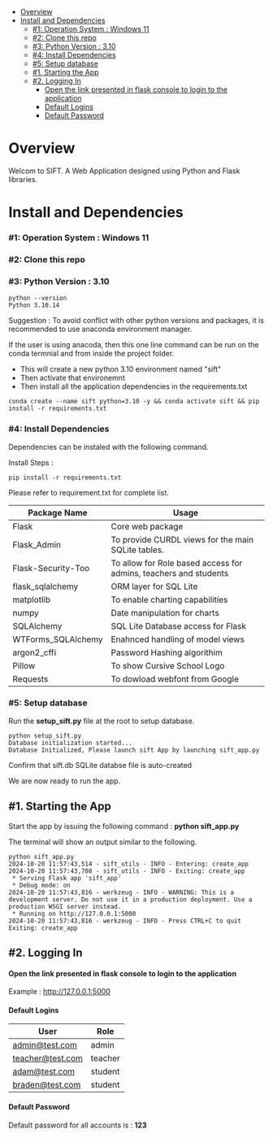 - [Overview](#overview)
- [Install and Dependencies](#install-and-dependencies)
    - [#1: Operation System : Windows 11](#1-operation-system--windows-11)
    - [#2: Clone this repo](#2-clone-this-repo)
    - [#3: Python Version : 3.10](#3-python-version--310)
    - [#4: Install Dependencies](#4-install-dependencies)
    - [#5: Setup database](#5-setup-database)
  - [#1. Starting the App](#1-starting-the-app)
  - [#2. Logging In](#2-logging-in)
      - [Open the link presented in flask console to login to the application](#open-the-link-presented-in-flask-console-to-login-to-the-application)
      - [Default Logins](#default-logins)
      - [Default Password](#default-password)

# Overview
Welcom to SIFT. 
A Web Application designed using Python and Flask libraries. 

# Install and Dependencies


### #1: Operation System : Windows 11

### #2: Clone this repo

### #3: Python Version : 3.10
```
python --version
Python 3.10.14
```
Suggestion : To avoid conflict with other python versions and packages, it is recommended to use anaconda environment manager.

If the user is using anacoda, then this one line command can be run on the conda termnial and from inside the project folder.

- This will create a new python 3.10 environment named "sift"
- Then activate that environemnt
- Then install all the application dependencies in the requirements.txt
```
conda create --name sift python=3.10 -y && conda activate sift && pip install -r requirements.txt
```


### #4: Install Dependencies 
Dependencies can be instaled with the following command.

Install Steps : 

```
pip install -r requirements.txt
```

Please refer to requirement.txt for complete list.

| Package Name  |Usage   |
|---|---|
|Flask   |  Core web package |
|Flask_Admin |To provide CURDL views for the main SQLite tables. |
|Flask-Security-Too |To allow for Role based access for admins, teachers and students |
|flask_sqlalchemy |ORM layer for SQL Lite |
|matplotlib |To enable charting capabilities |
|numpy | Date manipulation for charts|
|SQLAlchemy |SQL Lite Database access for Flask |
|WTForms_SQLAlchemy |Enahnced handling of model views  |
|argon2_cffi |Password Hashing algorithim |
|Pillow |To show Cursive School Logo |
|Requests |To dowload webfont from Google |


### #5: Setup database

Run the **setup_sift.py** file at the root to setup database.

```
python setup_sift.py
Database initialization started...
Database Initialized, Please launch sift App by launching sift_app.py
```

Confirm that sift.db SQLite databse file is auto-created

We are now ready to run the app.


## #1. Starting the App
Start the app by issuing the following command : **python sift_app.py**

The terminal will show an output similar to the following.
```
python sift_app.py
2024-10-20 11:57:43,514 - sift_utils - INFO - Entering: create_app
2024-10-20 11:57:43,708 - sift_utils - INFO - Exiting: create_app
 * Serving Flask app 'sift_app'
 * Debug mode: on
2024-10-20 11:57:43,816 - werkzeug - INFO - WARNING: This is a development server. Do not use it in a production deployment. Use a production WSGI server instead.
 * Running on http://127.0.0.1:5000
2024-10-20 11:57:43,816 - werkzeug - INFO - Press CTRL+C to quit
Exiting: create_app
```

## #2. Logging In 

#### Open the link presented in flask console to login to the application
Example : http://127.0.0.1:5000

#### Default Logins
| User  |Role   
|---|---|
|admin@test.com|admin|
|teacher@test.com|teacher|
|adam@test.com|student|
|braden@test.com|student|

#### Default Password

Default password for all accounts is : **123**